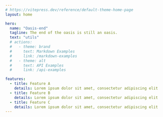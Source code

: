 ```yaml
---
# https://vitepress.dev/reference/default-theme-home-page
layout: home

hero:
  name: "Oasis-end"
  tagline: The end of the oasis is still an oasis.
  text: "utils"
  # actions:
  #   - theme: brand
  #     text: Markdown Examples
  #     link: /markdown-examples
  #   - theme: alt
  #     text: API Examples
  #     link: /api-examples

features:
  - title: Feature A
    details: Lorem ipsum dolor sit amet, consectetur adipiscing elit
  - title: Feature B
    details: Lorem ipsum dolor sit amet, consectetur adipiscing elit
  - title: Feature C
    details: Lorem ipsum dolor sit amet, consectetur adipiscing elit
---
```


